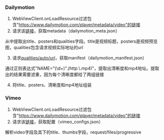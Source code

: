 ### Dailymotion

1. WebViewClient.onLoadResource过滤包含"https://www.dailymotion.com/player/metadata/video"的链接
2. 请求该[链接](https://www.dailymotion.com/player/metadata/video/x86dm4b?embedder=https%3A%2F%2Fwww.dailymotion.com%2F&referer=&app=com.dailymotion.neon&client_type=webapp&dmV1st=8D2ADA853F07EAE5E453FCE3AEF81602&dmTs=823288&section_type=player&component_style=_)，获取metadata（dailymotion_meta.json）

从中提取出title、posters和qualities字段。title是视频标题，posters是视频预览图，qualities包含请求视频实际地址的url

3. 请求[qualities/auto/url](https://www.dailymotion.com/cdn/manifest/video/x86dm4b.m3u8?sec=-2E6ElmfWQH818RuBuFLqBYkr-PWo2XB_uMqz1o5fQeucrj2wiUgsJGTImfYM0zEDzzpcXAwjt2fcKGuOuO1iw&dmTs=823288&dmV1st=8D2ADA853F07EAE5E453FCE3AEF81602)，获取manifest（dailymotion_manifest.json）

通过正则表达式"NAME=\"(\\d+)\".*(http.*\\.mp4)"，提取出清晰度和mp4地址。提取出的结果需要滤重，因为每个清晰度都给了两组链接

4. 将title、posters、清晰度和mp4地址组装

### Vimeo

1. WebViewClient.onLoadResource过滤包含"https://www.dailymotion.com/player/metadata/video"的链接
2. 请求该[链接](https://player.vimeo.com/video/658304252/config?autopause=0&background=0&byline=0&bypass_privacy=1&context=Vimeo%5CController%5CMobile%5CClipController.main&controls=1&force_embed=0&h=eec134d822&logo=1&loop=0&outro_new=0&playbar=1&portrait=0&share=1&title=0&s=4ddb54d0df17c1782fc186a52d80def2f8eaad38_1641233865)，获取配置（vimeo_configs.json）

解析video字段及其下的title、thumbs字段，request/files/progressive

